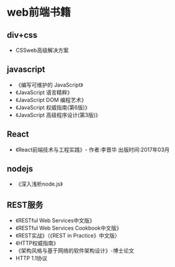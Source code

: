# web前端书籍

## div+css

- CSSweb高级解决方案

## javascript

- 《编写可维护的 JavaScript》
- 《JavaScript 语言精粹》
- 《JavaScript DOM 编程艺术》
- 《JavaScript 权威指南(第6版)》
- 《JavaScript 高级程序设计(第3版)》

## React

- 《React前端技术与工程实践》- 作者:李晋华 出版时间:2017年03月

## nodejs

- 《深入浅析node.js》

## REST服务

- 《RESTful Web Services中文版》
- 《RESTful Web Services Cookbook中文版》
- 《REST实战》（《REST in Practice》中文版）
- 《HTTP权威指南》
- 《架构风格与基于网络的软件架构设计》-博士论文
- HTTP 1.1协议
